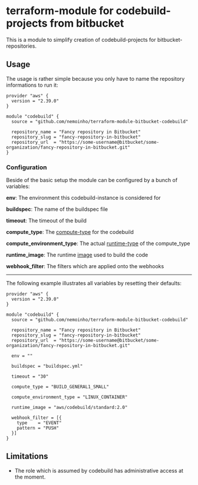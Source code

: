 # terraform-module for codebuild-projects from bitbucket
This is a module to simplify creation of codebuild-projects for bitbucket-repositories.

## Usage
The usage is rather simple because you only have to name the repository informations to run it:

    provider "aws" {
      version = "2.39.0"
    }

    module "codebuild" {
      source = "github.com/nemoinho/terraform-module-bitbucket-codebuild"

      repository_name = "Fancy repository in Bitbucket"
      repository_slug = "fancy-repository-in-bitbucket"
      repository_url  = "https://some-username@bitbucket/some-organization/fancy-repository-in-bitbucket.git"
    }

### Configuration
Beside of the basic setup the module can be configured by a bunch of variables:

**env**: The environment this codebuild-instance is considered for

**buildspec**: The name of the buildspec file

**timeout**: The timeout of the build

**compute_type**: The [compute-type](https://docs.aws.amazon.com/codebuild/latest/userguide/build-env-ref-compute-types.html) for the codebuild

**compute_environment_type**: The actual [runtime-type](https://docs.aws.amazon.com/codebuild/latest/userguide/build-env-ref-compute-types.html) of the compute_type

**runtime_image**: The runtime [image](https://docs.aws.amazon.com/codebuild/latest/userguide/build-env-ref-available.html) used to build the code

**webhook_filter**: The filters which are applied onto the webhooks

---

The following example illustrates all variables by resetting their defaults:

    provider "aws" {
      version = "2.39.0"
    }

    module "codebuild" {
      source = "github.com/nemoinho/terraform-module-bitbucket-codebuild"

      repository_name = "Fancy repository in Bitbucket"
      repository_slug = "fancy-repository-in-bitbucket"
      repository_url  = "https://some-username@bitbucket/some-organization/fancy-repository-in-bitbucket.git"

      env = ""

      buildspec = "buildspec.yml"

      timeout = "30"

      compute_type = "BUILD_GENERAL1_SMALL"

      compute_environment_type = "LINUX_CONTAINER"

      runtime_image = "aws/codebuild/standard:2.0"

      webhook_filter = [{
        type    = "EVENT"
        pattern = "PUSH"
      }]
    }

## Limitations
- The role which is assumed by codebuild has administrative access at the moment.
